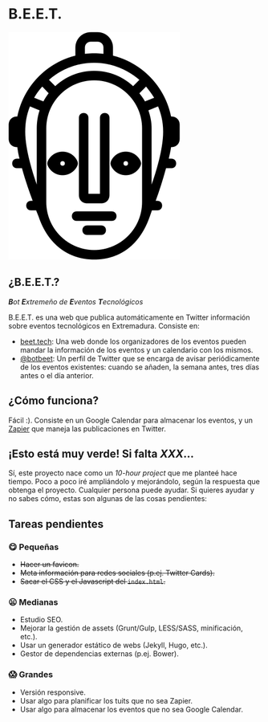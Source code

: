 # B.E.E.T.

![B.E.E.T. logo](/img/logo.png)

## ¿B.E.E.T.?
_**B**ot **E**xtremeño de **E**ventos **T**ecnológicos_

B.E.E.T. es una web que publica automáticamente en Twitter información sobre eventos tecnológicos en Extremadura. Consiste en:

* [beet.tech](http://beet.tech): Una web donde los organizadores de los eventos pueden mandar la información de los eventos y un calendario con los mismos.
* [@botbeet](http://twitter.com/botbeet): Un perfil de Twitter que se encarga de avisar periódicamente de los eventos existentes: cuando se añaden, la semana antes, tres días antes o el día anterior.

## ¿Cómo funciona?
Fácil :). Consiste en un Google Calendar para almacenar los eventos, y un [Zapier](http://zapier.com) que maneja las publicaciones en Twitter.

## ¡Esto está muy verde! Si falta *XXX*...
Sí, este proyecto nace como un *10-hour project* que me planteé hace tiempo. Poco a poco iré ampliándolo y mejorándolo, según la respuesta que obtenga el proyecto. Cualquier persona puede ayudar. Si quieres ayudar y no sabes cómo, estas son algunas de las cosas pendientes:

## Tareas pendientes

### :yum: Pequeñas
* ~~Hacer un favicon.~~
* ~~Meta información para redes sociales (p.ej. Twitter Cards).~~
* ~~Sacar el CSS y el Javascript del `index.html`.~~

### :frowning: Medianas
* Estudio SEO.
* Mejorar la gestión de assets (Grunt/Gulp, LESS/SASS, minificación, etc.).
* Usar un generador estático de webs (Jekyll, Hugo, etc.).
* Gestor de dependencias externas (p.ej. Bower).

### :scream: Grandes
* Versión responsive.
* Usar algo para planificar los tuits que no sea Zapier.
* Usar algo para almacenar los eventos que no sea Google Calendar.
